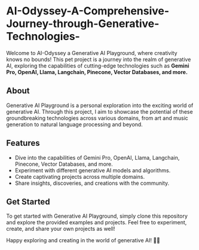 # AI-Odyssey-A-Comprehensive-Journey-through-Generative-Technologies-


Welcome to AI-Odyssey a Generative AI Playground, where creativity knows no bounds! This pet project is a journey into the realm of generative AI, exploring the capabilities of cutting-edge technologies such as **Gemini Pro, OpenAI, Llama, Langchain, Pinecone, Vector Databases, and more.**

## About

Generative AI Playground is a personal exploration into the exciting world of generative AI. Through this project, I aim to showcase the potential of these groundbreaking technologies across various domains, from art and music generation to natural language processing and beyond.

## Features

- Dive into the capabilities of Gemini Pro, OpenAI, Llama, Langchain, Pinecone, Vector Databases, and more.
- Experiment with different generative AI models and algorithms.
- Create captivating projects across multiple domains.
- Share insights, discoveries, and creations with the community.

## Get Started

To get started with Generative AI Playground, simply clone this repository and explore the provided examples and projects. Feel free to experiment, create, and share your own projects as well!


Happy exploring and creating in the world of generative AI! 🚀✨

